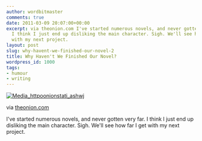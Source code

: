 ```yaml
---
author: wordbitmaster
comments: true
date: 2011-03-09 20:07:00+00:00
excerpt: via theonion.com I've started numerous novels, and never gotten very far.
  I think I just end up disliking the main character. Sigh. We'll see how far I get
  with my next project.
layout: post
slug: why-havent-we-finished-our-novel-2
title: Why Haven't We Finished Our Novel?
wordpress_id: 1000
tags:
- humour
- writing
---
```


[![Media_httpoonionstati_ashwj](http://wordbitarchives.files.wordpress.com/2013/02/media_httpoonionstati_ashwj-scaled1000.jpg?w=300)](http://wordbitarchives.files.wordpress.com/2013/02/media_httpoonionstati_ashwj-scaled1000.jpg)

via [theonion.com](http://www.theonion.com/articles/why-havent-we-finished-our-novel,19351/)

I've started  numerous novels, and never gotten very far. I think I just end up disliking the main character. Sigh. We'll see how far I get with my next project.
